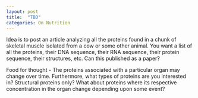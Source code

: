 ```yaml
---
layout: post
title:  "TBD"
categories: On Nutrition
---
```

Idea is to post an article analyzing all the proteins found in a chunk of skeletal muscle isolated from a cow or some other animal. You want a list of all the proteins, their DNA sequence, their RNA sequence, their protein sequence, their structures, etc. Can this published as a paper?

Food for thought
    - The proteins associated with a particular organ may change over time. Furthermore, what types of proteins are you interested in? Structural proteins only? What about proteins where its respective concentration in the organ change depending upon some event?